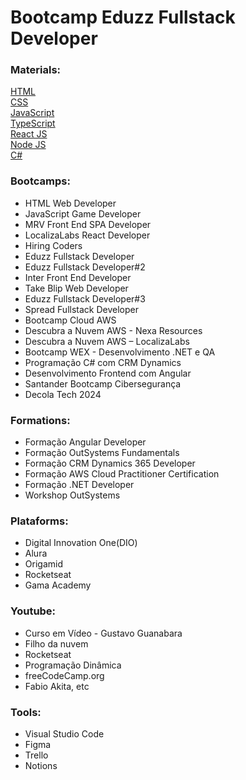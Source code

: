 # Bootcamp Eduzz Fullstack Developer

### Materials:

[HTML](https://developer.mozilla.org/pt-BR/docs/Web/HTML)
<br/>
[CSS](https://developer.mozilla.org/pt-BR/docs/Web/CSS)
<br/>
[JavaScript](https://developer.mozilla.org/pt-BR/docs/Web/JavaScript)
<br/>
[TypeScript](https://www.typescriptlang.org/)
<br/>
[React JS](https://pt-br.reactjs.org/)
<br/>
[Node JS](https://nodejs.org/en/docs/)
<br/>
[C#](https://learn.microsoft.com/pt-br/dotnet/csharp/)



### Bootcamps:

* HTML Web Developer
* JavaScript Game Developer
* MRV Front End SPA Developer
* LocalizaLabs React Developer
* Hiring Coders
* Eduzz Fullstack Developer
* Eduzz Fullstack Developer#2
* Inter Front End Developer
* Take Blip Web Developer
* Eduzz Fullstack Developer#3
* Spread Fullstack Developer
* Bootcamp Cloud AWS
* Descubra a Nuvem AWS - Nexa Resources
* Descubra a Nuvem AWS – LocalizaLabs
* Bootcamp WEX - Desenvolvimento .NET e QA
* Programação C# com CRM Dynamics
* Desenvolvimento Frontend com Angular
* Santander Bootcamp Cibersegurança
* Decola Tech 2024
  

### Formations:

* Formação Angular Developer
* Formação OutSystems Fundamentals
* Formação CRM Dynamics 365 Developer
* Formação AWS Cloud Practitioner Certification
* Formação .NET Developer
* Workshop OutSystems


### Plataforms:

* Digital Innovation One(DIO)
* Alura
* Origamid
* Rocketseat
* Gama Academy

### Youtube:

* Curso em Vídeo - Gustavo Guanabara
* Filho da nuvem
* Rocketseat 
* Programação Dinâmica
* freeCodeCamp.org 
* Fabio Akita, etc

### Tools:

* Visual Studio Code
* Figma
* Trello
* Notions
